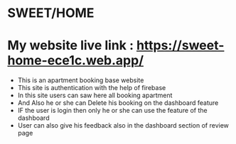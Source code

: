 # SWEET/HOME

# My website live link : https://sweet-home-ece1c.web.app/

*  This is an  apartment booking base website
*  This site is authentication with the help of firebase
*  In this site users can saw here all booking apartment
*  And Also he or she can Delete his booking on the dashboard feature
*  IF the user is login then only he or she can use the feature of the dashboard
*  User can also give his feedback also in the dashboard section of review page
